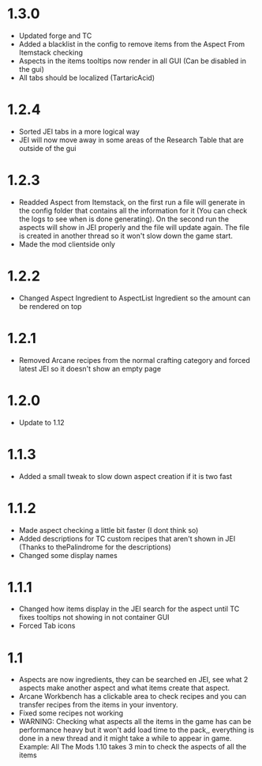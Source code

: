 # 1.3.0
+ Updated forge and TC
+ Added a blacklist in the config to remove items from the Aspect From Itemstack checking
+ Aspects in the items tooltips now render in all GUI (Can be disabled in the gui)
+ All tabs should be localized (TartaricAcid)

# 1.2.4
+ Sorted JEI tabs in a more logical way
+ JEI will now move away in some areas of the Research Table that are outside of the gui

# 1.2.3
+ Readded Aspect from Itemstack, on the first run a file will generate in the config folder that contains all the information for it (You can check the logs to see when is done generating). On the second run the aspects will show in JEI properly and the file will update again. The file is created in another thread so it won't slow down the game start.
+ Made the mod clientside only

# 1.2.2
+ Changed Aspect Ingredient to AspectList Ingredient so the amount can be rendered on top

# 1.2.1
+ Removed Arcane recipes from the normal crafting category and forced latest JEI so it doesn't show an empty page

# 1.2.0
+ Update to 1.12

# 1.1.3
+ Added a small tweak to slow down aspect creation if it is two fast

# 1.1.2
+ Made aspect checking a little bit faster (I dont think so)
+ Added descriptions for TC custom recipes that aren't shown in JEI (Thanks to thePalindrome for the descriptions)
+ Changed some display names

# 1.1.1
+ Changed how items display in the JEI search for the aspect until TC fixes tooltips not showing in not container GUI
+ Forced Tab icons

# 1.1
+ Aspects are now ingredients, they can be searched en JEI, see what 2 aspects make another aspect and what items create that aspect.
+ Arcane Workbench has a clickable area to check recipes and you can transfer recipes from the items in your inventory.
+ Fixed some recipes not working
+ WARNING: Checking what aspects all the items in the game has can be performance heavy but it won't add load time to the pack,, everything is done in a new thread and it might take a while to appear in game. Example: All The Mods 1.10 takes 3 min to check the aspects of all the items